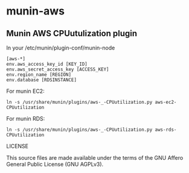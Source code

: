 # munin-aws
## Munin AWS CPUutulization plugin
In your /etc/munin/plugin-conf/munin-node
```
[aws-*]
env.aws_access_key_id [KEY_ID]
env.aws_secret_access_key [ACCESS_KEY]
env.region_name [REGION]
env.database [RDSINSTANCE]
```
For munin EC2:
```
ln -s /usr/share/munin/plugins/aws-_-CPUutilization.py aws-ec2-CPUutilization
```
For munin RDS:
```
ln -s /usr/share/munin/plugins/aws-_-CPUutilization.py aws-rds-CPUutilization
```

LICENSE

This source files are made available under the terms of the GNU Affero General Public License (GNU AGPLv3).
